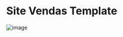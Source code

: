 # Site Vendas Template

![image](https://github.com/joaodiogogithub/Site-Vendas-Template-/assets/101523748/32881c55-be64-431a-817f-cb10da5bc641)
